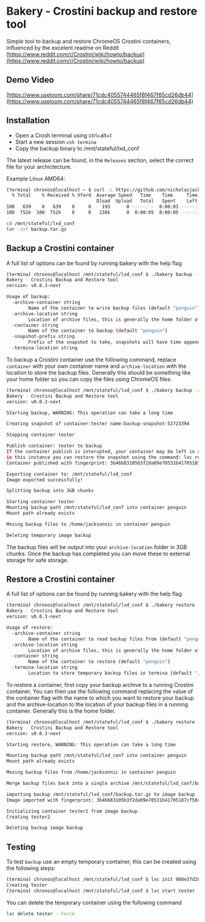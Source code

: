 # Bakery - Crostini backup and restore tool
Simple tool to backup and restore ChromeOS Crostini containers, influenced by the excelent readme on Reddit
[https://www.reddit.com/r/Crostini/wiki/howto/backup](https://www.reddit.com/r/Crostini/wiki/howto/backup)

## Demo Video
[https://www.useloom.com/share/71cdc4055744465f8f467f65cd26db44](https://www.useloom.com/share/71cdc4055744465f8f467f65cd26db44)

## Installation
* Open a Crosh terminal using ctrl+alt+t
* Start a new session `vsh termina`
* Copy the backup binary to /mnt/stateful/lxd_conf

The latest release can be found, in the `Releases` section, select the correct file for your archictecture.

Example Linux AMD64:
```bash
(termina) chronos@localhost ~ $ curl -L https://github.com/nicholasjackson/crostini-backup-restore/releases/download/v0.0.2/crostini-backup-restore_0.0.2_Linux_amd64.tar.gz -o /mnt/stateful/lxd_conf/backup.tar.gz
  % Total    % Received % Xferd  Average Speed   Time    Time     Time  Current
                                 Dload  Upload   Total   Spent    Left  Speed
100   639    0   639    0     0    193      0 --:--:--  0:00:03 --:--:--  2158
100  752k  100  752k    0     0   138k      0  0:00:05  0:00:05 --:--:--  660k

cd /mnt/stateful/lxd_conf
tar -zxf backup.tar.gz 
```

## Backup a Crostini container
A full list of options can be found by running bakery with the help flag

```bash
(termina) chronos@localhost /mnt/stateful/lxd_conf $ ./bakery backup --help
Bakery - Crostini Backup and Restore tool
version: v0.0.3-next

Usage of backup:
  -archive-container string
        Name of the container to write backup files (default "penguin")
  -archive-location string
        Location of archive files, this is generally the home folder of your current container (default "/home/chronos")
  -container string
        Name of the container to backup (default "penguin")
  -snapshot-prefix string
        Prefix of the snapshot to take, snapshots will have time appended to them (default "backup-snapshot")
  -termina-location string
```

To backup a Crostini container use the following command, replace `container` with your own container name and `archive-location` with the location to store the backup files.  Generally this should be something like your home folder so you can copy the files using ChromeOS files:

```bash
(termina) chronos@localhost /mnt/stateful/lxd_conf $ ./bakery backup -container tester -archive-location /home/jacksonnic
Bakery - Crostini Backup and Restore tool
version: v0.0.3-next

Starting backup, WARNING: This operation can take a long time

Creating snapshot of container:tester name:backup-snapshot-52723394

Stopping container tester

Publish container: tester to backup
If the container publish is interupted, your container may be left in a bad state,
in this instance you can restore the snapshot using the command: lxc restore tester backup-snapshot-52723394
Container published with fingerprint: 3b46b83105b3f2da09e70531b41705187cf58cc1e015eb14d1b1a778ef4b962f

Exporting container to: /mnt/stateful/lxd_conf
Image exported successfully!           

Splitting backup into 3GB chunks

Starting container tester
Mounting backup path /mnt/stateful/lxd_conf into container penguin
Mount path already exists

Moving backup files to /home/jacksonnic in container penguin

Deleting temporary image backup
```

The backup files will be output into your `archive-location` folder in 3GB chunks.  Once the backup has completed you can move these to external storage for safe storage.

## Restore a Crostini container
A full list of options can be found by running bakery with the help flag

```bash
(termina) chronos@localhost /mnt/stateful/lxd_conf $ ./bakery restore -help
Bakery - Crostini Backup and Restore tool
version: v0.0.3-next

Usage of restore:
  -archive-container string
        Name of the container to read backup files from (default "penguin")
  -archive-location string
        Location of archive files, this is generally the home folder of your current container (default "/home/chronos")
  -container string
        Name of the container to restore (default "penguin")
  -termina-location string
        Location to store temporary backup files in termina (default "/mnt/stateful/lxd_conf")
```

To restore a container, first copy your backup archive to a running Crostini container. You can then use the following command replacing the value of the container flag with the name to which you want to restore your backup and the archive-location to the location of your backup files in a running container. Generally this is the home folder. 

```bash
(termina) chronos@localhost /mnt/stateful/lxd_conf $ ./bakery restore --container tester2 -archive-location /home/jacksonnic
Bakery - Crostini Backup and Restore tool
version: v0.0.3-next

Starting restore, WARNING: This operation can take a long time

Mounting backup path /mnt/stateful/lxd_conf into container penguin
Mount path already exists

Moving backup files from /home/jacksonnic in container penguin

Merge backup files back into a single archive /mnt/stateful/lxd_conf/backup.tar.gz

importing backup /mnt/stateful/lxd_conf/backup.tar.gz to image backup
Image imported with fingerprint: 3b46b83105b3f2da09e70531b41705187cf58cc1e015eb14d1b1a778ef4b962f

Initializing container tester2 from image backup
Creating tester2

Deleting backup image backup

```

## Testing
To test `backup` use an empty temporary container, this can be created using the following steps:

```bash
(termina) chronos@localhost /mnt/stateful/lxd_conf $ lxc init 980e37d286ad tester
Creating tester
(termina) chronos@localhost /mnt/stateful/lxd_conf $ lxc start tester
```

You can delete the temporary container using the following command

```bash
lxc delete tester --force
```
